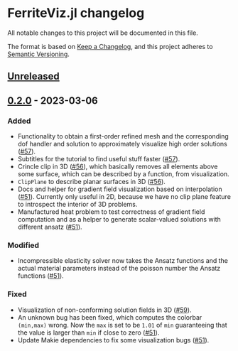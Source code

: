 # FerriteViz.jl changelog

All notable changes to this project will be documented in this file.

The format is based on [Keep a Changelog](https://keepachangelog.com/en/1.0.0/),
and this project adheres to [Semantic Versioning](https://semver.org/spec/v2.0.0.html).

## [Unreleased]

## [0.2.0] - 2023-03-06
### Added
 - Functionality to obtain a first-order refined mesh and the corresponding
   dof handler and solution to approximately visualize high order solutions ([#57][github-57]).
 - Subtitles for the tutorial to find useful stuff faster ([#57][github-57]).
 - Crincle clip in 3D ([#56][github-56]), which basically removes all elements above some surface,
   which can be described by a function, from visualization.
 - `ClipPlane` to describe planar surfaces in 3D ([#56][github-56]).
 - Docs and helper for gradient field visualization based on interpolation ([#51][github-51]).
   Currently only useful in 2D, because we have no clip plane feature to introspect the interior
   of 3D problems.
 - Manufactured heat problem to test correctness of gradient field computation and as a
   helper to generate scalar-valued solutions with different ansatz ([#51][github-51]).

### Modified
 - Incompressible elasticity solver now takes the Ansatz functions and the actual material
   parameters instead of the poisson number the Ansatz functions ([#51][github-51]).

### Fixed
 - Visualization of non-conforming solution fields in 3D ([#59][github-59]).
 - An unknown bug has been fixed, which computes the colorbar `(min,max)` wrong. Now the `max` is
   set to be `1.01` of `min` guaranteeing that the value is larger than `min` if close to zero ([#51][github-51]).
 - Update Makie dependencies to fix some visualization bugs ([#51][github-51]).

[github-51]: https://github.com/Ferrite-FEM/FerriteViz.jl/pull/51
[github-56]: https://github.com/Ferrite-FEM/FerriteViz.jl/pull/56
[github-57]: https://github.com/Ferrite-FEM/FerriteViz.jl/pull/57
[github-59]: https://github.com/Ferrite-FEM/FerriteViz.jl/pull/59

[Unreleased]: https://github.com/Ferrite-FEM/FerriteViz.jl/compare/v0.2.0...HEAD
[0.2.0]: https://github.com/Ferrite-FEM/FerriteViz.jl/compare/v0.2.0...v0.1.4
